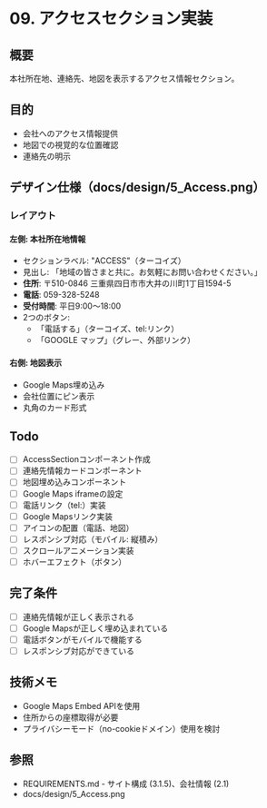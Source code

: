 # 09. アクセスセクション実装

## 概要
本社所在地、連絡先、地図を表示するアクセス情報セクション。

## 目的
- 会社へのアクセス情報提供
- 地図での視覚的な位置確認
- 連絡先の明示

## デザイン仕様（docs/design/5_Access.png）

### レイアウト

#### 左側: 本社所在地情報
- セクションラベル: "ACCESS"（ターコイズ）
- 見出し: 「地域の皆さまと共に。お気軽にお問い合わせください。」
- **住所**: 〒510-0846 三重県四日市市大井の川町1丁目1594-5
- **電話**: 059-328-5248
- **受付時間**: 平日9:00～18:00
- 2つのボタン:
  - 「電話する」（ターコイズ、tel:リンク）
  - 「GOOGLE マップ」（グレー、外部リンク）

#### 右側: 地図表示
- Google Maps埋め込み
- 会社位置にピン表示
- 丸角のカード形式

## Todo

- [ ] AccessSectionコンポーネント作成
- [ ] 連絡先情報カードコンポーネント
- [ ] 地図埋め込みコンポーネント
- [ ] Google Maps iframeの設定
- [ ] 電話リンク（tel:）実装
- [ ] Google Mapsリンク実装
- [ ] アイコンの配置（電話、地図）
- [ ] レスポンシブ対応（モバイル: 縦積み）
- [ ] スクロールアニメーション実装
- [ ] ホバーエフェクト（ボタン）

## 完了条件

- [ ] 連絡先情報が正しく表示される
- [ ] Google Mapsが正しく埋め込まれている
- [ ] 電話ボタンがモバイルで機能する
- [ ] レスポンシブ対応ができている

## 技術メモ
- Google Maps Embed APIを使用
- 住所からの座標取得が必要
- プライバシーモード（no-cookieドメイン）使用を検討

## 参照
- REQUIREMENTS.md - サイト構成 (3.1.5)、会社情報 (2.1)
- docs/design/5_Access.png
